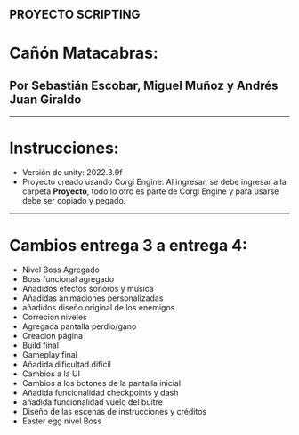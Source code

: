 ## **PROYECTO SCRIPTING**
# Cañón Matacabras:

Por Sebastián Escobar, Miguel Muñoz y Andrés Juan Giraldo
---------------------


---------------------
# Instrucciones:

- Versión de unity: 2022.3.9f
- Proyecto creado usando Corgi Engine:
Al ingresar, se debe ingresar a la carpeta **Proyecto**, todo lo otro es parte de Corgi Engine y para usarse debe ser copiado y pegado.


----------------------
# Cambios entrega 3 a entrega 4:
- Nivel Boss Agregado
- Boss funcional agregado
- Añadidos efectos sonoros y música
- Añadidas animaciones personalizadas
- añadidos diseño original de los enemigos
- Correcion niveles
- Agregada pantalla perdio/gano
- Creacion página
- Build final
- Gameplay final
- Añadida dificultad difícil
- Cambios a la UI
- Cambios a los botones de la pantalla inicial
- Añadida funcionalidad checkpoints y dash
- añadida funcionalidad vuelo del buitre
- Diseño de las escenas de instrucciones y créditos
- Easter egg nivel Boss


